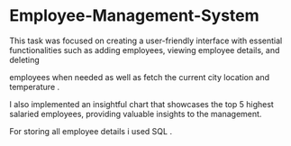 # Employee-Management-System

This task was focused on creating a user-friendly interface with essential functionalities such as adding employees, viewing employee details, and deleting

employees when needed as well as fetch the current city location and temperature . 

I also implemented an insightful chart that showcases the top 5 highest salaried employees, providing valuable insights to the management.

For storing all employee details i used SQL .
